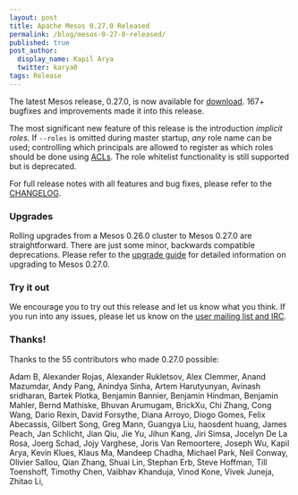 ```yaml
---
layout: post
title: Apache Mesos 0.27.0 Released
permalink: /blog/mesos-0-27-0-released/
published: true
post_author:
  display_name: Kapil Arya
  twitter: karya0
tags: Release
---
```


The latest Mesos release, 0.27.0, is now available for [download](http://mesos.apache.org/downloads).
167+ bugfixes and improvements made it into this release.

The most significant new feature of this release is the introduction _implicit
roles_. If `--roles` is omitted during master startup, _any_ role name can be
used; controlling which principals are allowed to register as which roles should
be done using [ACLs](authorization.md). The role whitelist functionality is
still supported but is deprecated.

For full release notes with all features and bug fixes, please refer to the
[CHANGELOG](https://git-wip-us.apache.org/repos/asf?p=mesos.git;a=blob_plain;f=CHANGELOG;hb=0.27.0).

### Upgrades

Rolling upgrades from a Mesos 0.26.0 cluster to Mesos 0.27.0 are straightforward. There are just some minor, backwards compatible deprecations.
Please refer to the [upgrade guide](http://mesos.apache.org/documentation/latest/upgrades/) for detailed information on upgrading to Mesos 0.27.0.


### Try it out

We encourage you to try out this release and let us know what you think.
If you run into any issues, please let us know on the [user mailing list and IRC](https://mesos.apache.org/community).

### Thanks!

Thanks to the 55 contributors who made 0.27.0 possible:

Adam B, Alexander Rojas, Alexander Rukletsov, Alex Clemmer, Anand Mazumdar,
Andy Pang, Anindya Sinha, Artem Harutyunyan, Avinash sridharan, Bartek Plotka,
Benjamin Bannier, Benjamin Hindman, Benjamin Mahler, Bernd Mathiske,
Bhuvan Arumugam, BrickXu, Chi Zhang, Cong Wang, Dario Rexin, David Forsythe,
Diana Arroyo, Diogo Gomes, Felix Abecassis, Gilbert Song, Greg Mann,
Guangya Liu, haosdent huang, James Peach, Jan Schlicht, Jian Qiu, Jie Yu,
Jihun Kang, Jiri Simsa, Jocelyn De La Rosa, Joerg Schad, Jojy Varghese,
Joris Van Remoortere, Joseph Wu, Kapil Arya, Kevin Klues, Klaus Ma,
Mandeep Chadha, Michael Park, Neil Conway, Olivier Sallou, Qian Zhang,
Shuai Lin, Stephan Erb, Steve Hoffman, Till Toenshoff, Timothy Chen,
Vaibhav Khanduja, Vinod Kone, Vivek Juneja, Zhitao Li,
